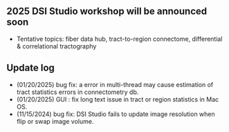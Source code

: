 ## 2025 DSI Studio workshop will be announced soon
- Tentative topics: fiber data hub, tract-to-region connectome, differential & correlational tractography

## Update log 
- (01/20/2025) bug fix: a error in multi-thread may cause estimation of tract statistics errors in connectometry db.
- (01/20/2025) GUI : fix long text issue in tract or region statistics in Mac OS.
- (11/15/2024) bug fix: DSI Studio fails to update image resolution when flip or swap image volume.

